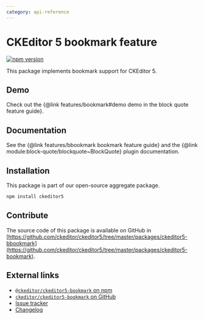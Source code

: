 ```yaml
---
category: api-reference
---
```


# CKEditor&nbsp;5 bookmark feature

[![npm version](https://badge.fury.io/js/%40ckeditor%2Fckeditor5-block-quote.svg)](https://www.npmjs.com/package/@ckeditor/ckeditor5-bookmark)

This package implements bookmark support for CKEditor&nbsp;5.

## Demo

Check out the {@link features/bookmark#demo demo in the block quote feature guide}.

## Documentation

See the {@link features/bbookmark bookmark feature guide} and the {@link module:block-quote/blockquote~BlockQuote} plugin documentation.

## Installation

This package is part of our open-source aggregate package.

```bash
npm install ckeditor5
```

## Contribute

The source code of this package is available on GitHub in [https://github.com/ckeditor/ckeditor5/tree/master/packages/ckeditor5-bbookmark](https://github.com/ckeditor/ckeditor5/tree/master/packages/ckeditor5-bookmark).

## External links

* [`@ckeditor/ckeditor5-bookmark` on npm](https://www.npmjs.com/package/@ckeditor/ckeditor5-block-quote)
* [`ckeditor/ckeditor5-bookmark` on GitHub](https://github.com/ckeditor/ckeditor5/tree/master/packages/ckeditor5-bookmark)
* [Issue tracker](https://github.com/ckeditor/ckeditor5/issues)
* [Changelog](https://github.com/ckeditor/ckeditor5/blob/master/CHANGELOG.md)

